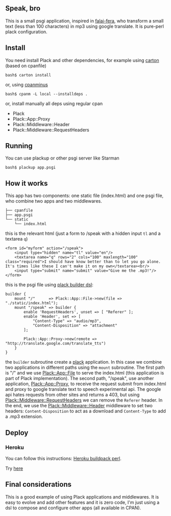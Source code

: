 ## Speak, bro

This is a small psgi application, inspired in [falai-fera](https://github.com/danielfm/falai-fera), who transform a small text (less than 100 characters) in mp3 using google translate. It is pure-perl plack configuration.

## Install

You need install Plack and other dependencies, for example using [carton](https://metacpan.org/module/Carton) (based on cpanfile)

	bash$ carton install

or, using [cpanminus](https://metacpan.org/module/App::cpanminus)

	bash$ cpanm -L local --installdeps .
	
or, install manually all deps using regular cpan

* Plack
* Plack::App::Proxy
* Plack::Middleware::Header
* Plack::Middleware::RequestHeaders
	
## Running	

You can use plackup or other psgi server like Starman

	bash$ plackup app.psgi
	
## How it works

This app has two components: one static file (index.html) and one psgi file, who combine two apps and two middlewares. 

	├── cpanfile
	├── app.psgi
	└── static
	    └── index.html

this is the relevant html (just a form to /speak with a hidden input `tl` and a textarea `q`)

	<form id="myform" action="/speak">
		<input type="hidden" name="tl" value="en"/>
		<textarea name="q" rows="2" cols="100" maxlength="100" class="required">I should have know better than to let you go alone.
	It's times like these I can't make it on my own</textarea><br/>
		<input type="submit" name="submit" value="Give me the .mp3!"/>
	</form>


this is the psgi file using [plack builder dsl](https://metacpan.org/module/Plack::Builder):

	builder { 
		mount "/"      => Plack::App::File->new(file => "./static/index.html");
		mount "/speak" => builder {
			enable 'RequestHeaders', unset => [ "Referer" ];
			enable 'Header', set => [
				"Content-Type" => "audio/mp3", 
				"Content-Disposition" => "attachment" 
			];

			Plack::App::Proxy->new(remote => "http://translate.google.com/translate_tts")
		}
	}
	
the `builder` subroutine create a [plack](https://metacpan.org/release/Plack) application. In this case we combine two applications in different paths using the `mount` subroutine. The first path is "/" and we use [Plack::App::File](https://metacpan.org/module/Plack::App::File) to serve the index.html (this application is part of Plack implementation). The second path, "/speak", use another application, [Plack::App::Proxy](https://metacpan.org/module/Plack::App::Proxy), to receive the request submit from index.html and proxy to google translate text to speech experimental api. The google api hates requests from other sites and returns a 403, but using [Plack::Middleware::RequestHeaders](https://metacpan.org/module/Plack::Middleware::RequestHeaders) we can remove the `Referer` header. In the end, we use the [Plack::Middleware::Header](https://metacpan.org/module/Plack::Middleware::Header) middleware to set two headers: `Content-Disposition` to act as a download and `Content-Type` to add a .mp3 extension.

## Deploy

### Heroku 

You can follow this instructions: [Heroku buildpack perl](https://github.com/miyagawa/heroku-buildpack-perl).

Try [here](http://ancient-plateau-6546.herokuapp.com/)

## Final considerations

This is a good example of using Plack applications and middlewares. It is easy to evolve and add other features and it is zero code, I'm just using a dsl to compose and configure other apps (all available in CPAN).
